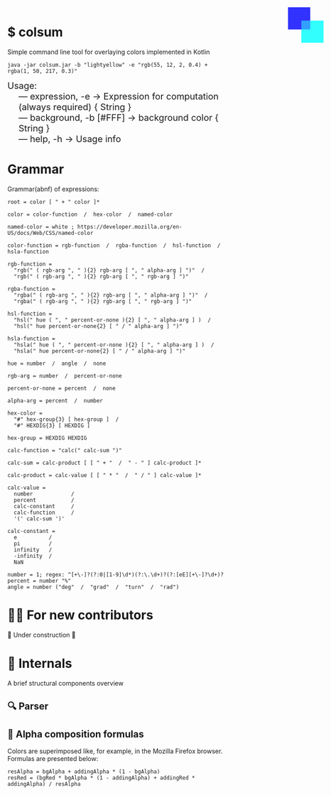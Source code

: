 <div style="right:0; position: absolute; width: 100px; height: 150px; opacity: 80%">
    <div style="position: absolute; width: 50px; height: 50px; background-color: blue; z-index: 2"></div>
    <div style="top: 30px; left: 30px; position: absolute; width: 50px; height: 50px; background-color: aqua; z-index: 1"></div>
    <div style="top: 30px; left: 30px; position: absolute; width: 50px; height: 50px; background-color: rgba(0,255,255,0.54); z-index: 3"></div>
</div>

# $ colsum

Simple command line tool for overlaying colors implemented in Kotlin

```shell
java -jar colsum.jar -b "lightyellow" -e "rgb(55, 12, 2, 0.4) + rgba(1, 50, 217, 0.3)"
```

<div style="font-size: 20px">
Usage:<br>
    <div style="margin-left: 25px">
    — expression, -e -> Expression for computation (always required) { String }<br>
    — background, -b [#FFF] -> background color { String }<br>
    — help, -h -> Usage info<br>
    </div>
</div>

# Grammar

Grammar(abnf) of expressions:

```abnf
root = color [ " + " color ]*

color = color-function  /  hex-color  /  named-color

named-color = white ; https://developer.mozilla.org/en-US/docs/Web/CSS/named-color

color-function = rgb-function  /  rgba-function  /  hsl-function  /  hsla-function

rgb-function = 
  "rgb(" ( rgb-arg ", " ){2} rgb-arg [ ", " alpha-arg ] ")"  /
  "rgb(" ( rgb-arg ", " ){2} rgb-arg [ ", " rgb-arg ] ")"

rgba-function = 
  "rgba(" ( rgb-arg ", " ){2} rgb-arg [ ", " alpha-arg ] ")"  /
  "rgba(" ( rgb-arg ", " ){2} rgb-arg [ ", " rgb-arg ] ")"

hsl-function = 
  "hsl(" hue ( ", " percent-or-none ){2} [ ", " alpha-arg ] )  /
  "hsl(" hue percent-or-none{2} [ " / " alpha-arg ] ")"

hsla-function = 
  "hsla(" hue ( ", " percent-or-none ){2} [ ", " alpha-arg ] )  /
  "hsla(" hue percent-or-none{2} [ " / " alpha-arg ] ")"

hue = number  /  angle  /  none

rgb-arg = number  /  percent-or-none

percent-or-none = percent  /  none

alpha-arg = percent  /  number

hex-color = 
  "#" hex-group{3} [ hex-group ]  /
  "#" HEXDIG{3} [ HEXDIG ]

hex-group = HEXDIG HEXDIG

calc-function = "calc(" calc-sum ")"  

calc-sum = calc-product [ [ " + "  /  " - " ] calc-product ]*  

calc-product = calc-value [ [ " * "  /  " / " ] calc-value ]*  

calc-value = 
  number            /
  percent           /
  calc-constant     /
  calc-function     /
  '(' calc-sum ')'   

calc-constant = 
  e          /
  pi         /
  infinity   /
  -infinity  /
  NaN
  
number = 1; regex: ^[+\-]?(?:0|[1-9]\d*)(?:\.\d+)?(?:[eE][+\-]?\d+)?
percent = number "%"
angle = number ("deg"  /  "grad"  /  "turn"  /  "rad")
```

# 🧑‍💻 For new contributors

🚧 Under construction 🚧

# 🔧 Internals

A brief structural components overview

## 🔍️ Parser

## 🎨 Alpha composition formulas

Сolors are superimposed like, for example, in the Mozilla Firefox browser. Formulas are presented below:

```
resAlpha = bgAlpha + addingAlpha * (1 - bgAlpha)
resRed = (bgRed * bgAlpha * (1 - addingAlpha) + addingRed * addingAlpha) / resAlpha
```